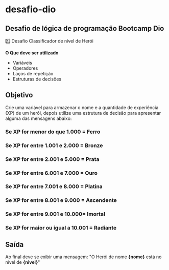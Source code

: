 # desafio-dio
Desafio de lógica de programação Bootcamp Dio 
---
 1️⃣ Desafio Classificador de nível de Herói

**O Que deve ser utilizado**

- Variáveis
- Operadores
- Laços de repetição
- Estruturas de decisões

## Objetivo

Crie uma variável para armazenar o nome e a quantidade de experiência (XP) de um herói, depois utilize uma estrutura de decisão para apresentar alguma das mensagens abaixo:

### Se XP for menor do que 1.000 = Ferro
### Se XP for entre 1.001 e 2.000 = Bronze
### Se XP for entre 2.001 e 5.000 = Prata
### Se XP for entre 6.001 e 7.000 = Ouro
### Se XP for entre 7.001 e 8.000 = Platina
### Se XP for entre 8.001 e 9.000 = Ascendente
### Se XP for entre 9.001 e 10.000= Imortal
### Se XP for maior ou igual a 10.001 = Radiante

## Saída

Ao final deve se exibir uma mensagem:
"O Herói de nome **{nome}** está no nível de **{nivel}**"

 
